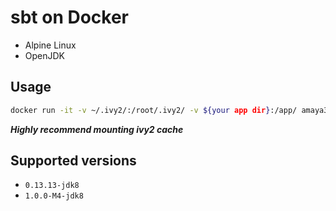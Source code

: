 # sbt on Docker

* Alpine Linux
* OpenJDK

## Usage
```sh
docker run -it -v ~/.ivy2/:/root/.ivy2/ -v ${your app dir}:/app/ amaya382/sbt:${sbt version you want} sbt
```
***Highly recommend mounting ivy2 cache***

## Supported versions
* `0.13.13-jdk8`
* `1.0.0-M4-jdk8`

